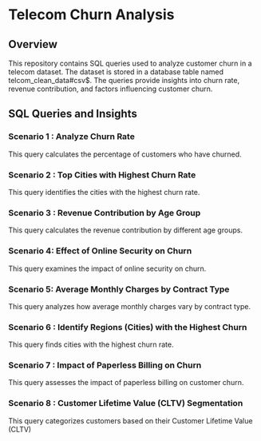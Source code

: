 # Telecom Churn Analysis

##  Overview

This repository contains SQL queries used to analyze customer churn in a telecom dataset. The dataset is stored in a database table named telcom_clean_data#csv$. The queries provide insights into churn rate, revenue contribution, and factors influencing customer churn.

## SQL Queries and Insights

### Scenario 1 :  Analyze Churn Rate
This query calculates the percentage of customers who have churned.


###  Scenario 2 : Top Cities with Highest Churn Rate
This query identifies the cities with the highest churn rate.


###  Scenario 3 : Revenue Contribution by Age Group
This query calculates the revenue contribution by different age groups.


###  Scenario 4: Effect of Online Security on Churn
This query examines the impact of online security on churn.

###  Scenario 5: Average Monthly Charges by Contract Type
This query analyzes how average monthly charges vary by contract type.

###  Scenario 6  :  Identify Regions (Cities) with the Highest Churn
This query finds cities with the highest churn rate.

###  Scenario  7 : Impact of Paperless Billing on Churn
This query assesses the impact of paperless billing on customer churn.

###  Scenario  8 : Customer Lifetime Value (CLTV) Segmentation
This query categorizes customers based on their Customer Lifetime Value (CLTV)
